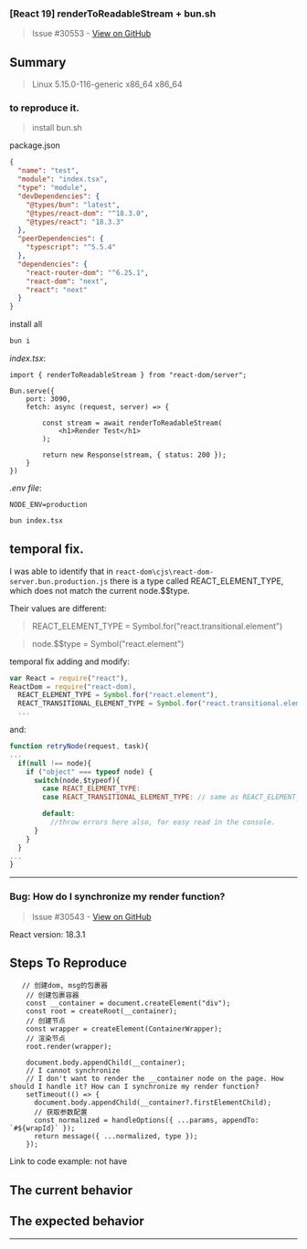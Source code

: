 ### [React 19] renderToReadableStream + bun.sh

> Issue #30553 - [View on GitHub](https://github.com/facebook/react/issues/30553)

## Summary

> Linux 5.15.0-116-generic x86_64 x86_64


### to reproduce it.

> install bun.sh

package.json
```json
{
  "name": "test",
  "module": "index.tsx",
  "type": "module",
  "devDependencies": {
    "@types/bun": "latest",
    "@types/react-dom": "^18.3.0",
    "@types/react": "18.3.3"
  },
  "peerDependencies": {
    "typescript": "^5.5.4"
  },
  "dependencies": {
    "react-router-dom": "^6.25.1",
    "react-dom": "next",
    "react": "next"
  }
}
```

install all
```bash
bun i
```

*index.tsx*:
```tsx
import { renderToReadableStream } from "react-dom/server";

Bun.serve({
    port: 3090,
    fetch: async (request, server) => {

        const stream = await renderToReadableStream(
            <h1>Render Test</h1>
        );

        return new Response(stream, { status: 200 });
    }
})
```

*.env file*:
```env
NODE_ENV=production
```

```bash
bun index.tsx
```

## temporal fix.

I was able to identify that in `react-dom\cjs\react-dom-server.bun.production.js` there is a type called REACT_ELEMENT_TYPE, which does not match the current node.$$type.

Their values are different:

> REACT_ELEMENT_TYPE = Symbol.for("react.transitional.element")

> node.$$type = Symbol("react.element")

temporal fix adding and modify:
```js
var React = require("react"),
ReactDom = require("react-dom),
  REACT_ELEMENT_TYPE = Symbol.for("react.element"),
  REACT_TRANSITIONAL_ELEMENT_TYPE = Symbol.for("react.transitional.element"),
  ...
  ```
  
  and:
  

```js
function retryNode(request, task){
...
  if(null !== node){
    if ("object" === typeof node) {
      switch(node,$typeof){
        case REACT_ELEMENT_TYPE:
        case REACT_TRANSITIONAL_ELEMENT_TYPE: // same as REACT_ELEMENT_TYPE

        default:
          //throw errors here also, for easy read in the console.
      }
    }
  }
...
}
```

---

### Bug: How do I synchronize my render function?

> Issue #30543 - [View on GitHub](https://github.com/facebook/react/issues/30543)

<!--
  Please provide a clear and concise description of what the bug is. Include
  screenshots if needed. Please test using the latest version of the relevant
  React packages to make sure your issue has not already been fixed.
-->

React version:
18.3.1
## Steps To Reproduce

       // 创建dom, msg的包裹器
        // 创建包裹容器
        const __container = document.createElement("div");
        const root = createRoot(__container);
        // 创建节点
        const wrapper = createElement(ContainerWrapper);
        // 渲染节点
        root.render(wrapper);
      
        document.body.appendChild(__container);
        // I cannot synchronize
        // I don't want to render the __container node on the page. How should I handle it? How can I synchronize my render function?
        setTimeout(() => {
          document.body.appendChild(__container?.firstElementChild);
          // 获取参数配置
          const normalized = handleOptions({ ...params, appendTo: `#${wrapId}` });
          return message({ ...normalized, type });
        });

<!--
  Your bug will get fixed much faster if we can run your code and it doesn't
  have dependencies other than React. Issues without reproduction steps or
  code examples may be immediately closed as not actionable.
-->

Link to code example:
not have
<!--
  Please provide a CodeSandbox (https://codesandbox.io/s/new), a link to a
  repository on GitHub, or provide a minimal code example that reproduces the
  problem. You may provide a screenshot of the application if you think it is
  relevant to your bug report. Here are some tips for providing a minimal
  example: https://stackoverflow.com/help/mcve.
-->

## The current behavior


## The expected behavior


---

